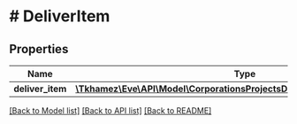 # # DeliverItem

## Properties

Name | Type | Description | Notes
------------ | ------------- | ------------- | -------------
**deliver_item** | [**\Tkhamez\Eve\API\Model\CorporationsProjectsDetailConfigurationdeliveritem**](CorporationsProjectsDetailConfigurationdeliveritem.md) | Deliver item | [optional]

[[Back to Model list]](../../README.md#models) [[Back to API list]](../../README.md#endpoints) [[Back to README]](../../README.md)
